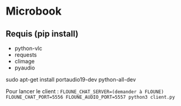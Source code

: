 # Microbook

## Requis (pip install)

- python-vlc
- requests
- climage
- pyaudio

sudo apt-get install portaudio19-dev python-all-dev

Pour lancer le client : `FLOUNE_CHAT_SERVER=(demander à FLOUNE) FLOUNE_CHAT_PORT=5556 FLOUNE_AUDIO_PORT=5557 python3 client.py`

